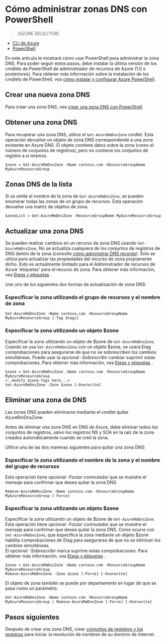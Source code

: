 <properties
   pageTitle="Administrar zonas DNS con PowerShell | Microsoft Azure"
   description="Puede administrar zonas DNS con Powershell de Azure. Cómo actualizar, eliminar y crear zonas DNS en DNS de Azure"
   services="dns"
   documentationCenter="na"
   authors="sdwheeler"
   manager="carmonm"
   editor=""/>

<tags
   ms.service="dns"
   ms.devlang="na"
   ms.topic="article"
   ms.tgt_pltfrm="na"
   ms.workload="infrastructure-services"
   ms.date="08/16/2016"
   ms.author="sewhee"/>

# <a name="how-to-manage-dns-zones-using-powershell"></a>Cómo administrar zonas DNS con PowerShell

> [AZURE.SELECTOR]
- [CLI de Azure](dns-operations-dnszones-cli.md)
- [PowerShell](dns-operations-dnszones.md)



En este artículo le mostrará cómo usar PowerShell para administrar la zona DNS. Para poder seguir estos pasos, debe instalar la última versión de los cmdlets de PowerShell de administrador de recursos de Azure (1.0 o posteriores). Para obtener más información sobre la instalación de los cmdlets de PowerShell, vea [cómo instalar y configurar Azure PowerShell](../powershell-install-configure.md) .


## <a name="create-a-new-dns-zone"></a>Crear una nueva zona DNS

Para crear una zona DNS, vea [crear una zona DNS con PowerShell](dns-getstarted-create-dnszone.md).

## <a name="get-a-dns-zone"></a>Obtener una zona DNS

Para recuperar una zona DNS, utilice el `Get-AzureRmDnsZone` cmdlet. Esta operación devuelve un objeto de zona DNS correspondiente a una zona existente en Azure DNS. El objeto contiene datos sobre la zona (como el número de conjuntos de registros), pero no contiene los conjuntos de registro a sí mismos.

    $zone = Get-AzureRmDnsZone -Name contoso.com –ResourceGroupName MyAzureResourceGroup

## <a name="list-dns-zones"></a>Zonas DNS de la lista

Si se omite el nombre de la zona de `Get-AzureRmDnsZone`, se pueden enumerar todas las zonas de un grupo de recursos. Esta operación devuelve una matriz de objetos de zona.

    $zoneList = Get-AzureRmDnsZone -ResourceGroupName MyAzureResourceGroup

## <a name="update-a-dns-zone"></a>Actualizar una zona DNS

Se pueden realizar cambios en un recurso de zona DNS usando `Set-AzureRmDnsZone`. No se actualiza cualquiera de los conjuntos de registros de DNS dentro de la zona (consulte [cómo administrar DNS records](dns-operations-recordsets.md)). Solo se utiliza para actualizar las propiedades del recurso de zona propiamente dicho. Esto es actualmente limitado para el Administrador de recursos de Azure 'etiquetas' para el recurso de zona. Para obtener más información, vea [Etags y etiquetas](dns-getstarted-create-dnszone.md#Etags-and-tags) .

Use uno de los siguientes dos formas de actualización de zona DNS:

### <a name="specify-the-zone-using-the-zone-name-and-resource-group"></a>Especificar la zona utilizando el grupo de recursos y el nombre de zona

    Set-AzureRmDnsZone -Name contoso.com -ResourceGroupName MyAzureResourceGroup [-Tag $tags]

### <a name="specify-the-zone-using-a-zone-object"></a>Especificar la zona utilizando un objeto $zone

Especificar la zona utilizando un objeto de $zone de `Get-AzureRmDnsZone`. Cuando se usa `Set-AzureRmDnsZone` con un objeto $zone, se usará Etag comprobaciones para asegurarse de que no se sobrescriben los cambios simultáneas. Puede usar la opcional *-Sobrescribir* cambiar suprimir estas comprobaciones. Para obtener más información, vea [Etags y etiquetas](dns-getstarted-create-dnszone.md#Etags-and-tags) .


    $zone = Get-AzureRmDnsZone -Name contoso.com -ResourceGroupName MyAzureResourceGroup
    <..modify $zone.Tags here...>
    Set-AzureRmDnsZone -Zone $zone [-Overwrite]


## <a name="delete-a-dns-zone"></a>Eliminar una zona de DNS

Las zonas DNS pueden eliminarse mediante el cmdlet quitar AzureRmDnsZone.

Antes de eliminar una zona DNS en DNS de Azure, debe eliminar todos los conjuntos de registros, salvo los registros NS y SOA en la raíz de la zona creados automáticamente cuando se creó la zona.

Utilice una de las dos maneras siguientes para quitar una zona DNS:

### <a name="specify-the-zone-using-the-zone-name-and-resource-group-name"></a>Especificar la zona utilizando el nombre de la zona y el nombre del grupo de recursos

Esta operación tiene opcional *-Forzar* conmutador que se muestre el mensaje para confirmar que desea quitar la zona DNS.

    Remove-AzureRmDnsZone -Name contoso.com -ResourceGroupName MyAzureResourceGroup [-Force]

### <a name="specify-the-zone-using-a-zone-object"></a>Especificar la zona utilizando un objeto $zone

Especificar la zona utilizando un objeto de $zone de `Get-AzureRmDnsZone`. Esta operación tiene opcional *-Forzar* conmutador que se muestre el mensaje para confirmar que desea quitar la zona DNS. Como ocurre con `Set-AzureRmDnsZone`, que especifica la zona mediante un objeto $zone habilita comprobaciones de Etag para asegurarse de que no se eliminan los cambios simultáneas. <BR>
El opcional *-Sobrescribir* marca suprime estas comprobaciones. Para obtener más información, vea [Etags y etiquetas](dns-getstarted-create-dnszone.md#Etags-and-tags) .

    $zone = Get-AzureRmDnsZone -Name contoso.com -ResourceGroupName MyAzureResourceGroup
    Remove-AzureRmDnsZone -Zone $zone [-Force] [-Overwrite]



El objeto de zona también se puede por departamento en lugar de que se pasa como un parámetro:

    Get-AzureRmDnsZone -Name contoso.com -ResourceGroupName MyAzureResourceGroup | Remove-AzureRmDnsZone [-Force] [-Overwrite]

## <a name="next-steps"></a>Pasos siguientes

Después de crear una zona DNS, crear [conjuntos de registros y los registros](dns-getstarted-create-recordset.md) para iniciar la resolución de nombres de su dominio de Internet.